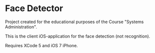Face Detector
=============

Project created for the educational purposes of the Course "Systems Administration".

This is the client iOS-application for the face detection (not recognition).

Requires XCode 5 and iOS 7 iPhone.
